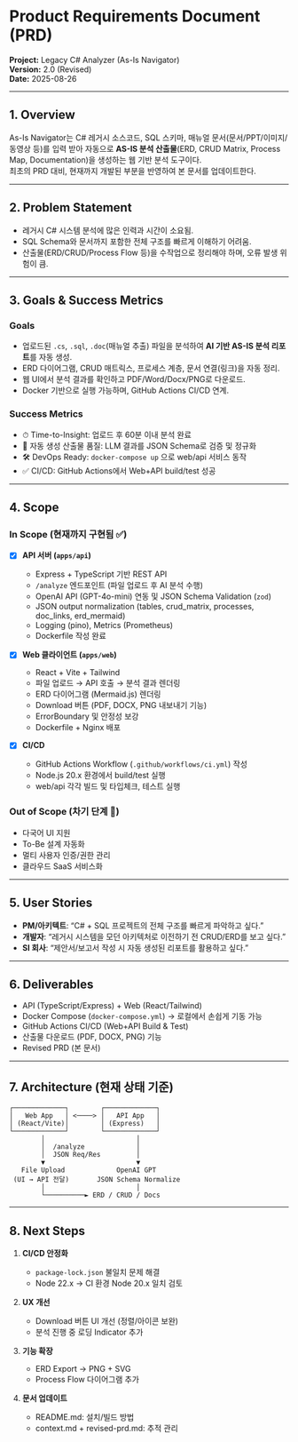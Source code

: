 # Product Requirements Document (PRD)  
**Project:** Legacy C# Analyzer (As-Is Navigator)  
**Version:** 2.0 (Revised)  
**Date:** 2025-08-26  

---

## 1. Overview  
As-Is Navigator는 C# 레거시 소스코드, SQL 스키마, 매뉴얼 문서(문서/PPT/이미지/동영상 등)를 입력 받아 자동으로 **AS-IS 분석 산출물**(ERD, CRUD Matrix, Process Map, Documentation)을 생성하는 웹 기반 분석 도구이다.  
최초의 PRD 대비, 현재까지 개발된 부분을 반영하여 본 문서를 업데이트한다.  

---

## 2. Problem Statement  
- 레거시 C# 시스템 분석에 많은 인력과 시간이 소요됨.  
- SQL Schema와 문서까지 포함한 전체 구조를 빠르게 이해하기 어려움.  
- 산출물(ERD/CRUD/Process Flow 등)을 수작업으로 정리해야 하며, 오류 발생 위험이 큼.  

---

## 3. Goals & Success Metrics  

### Goals  
- 업로드된 `.cs`, `.sql`, `.doc`(매뉴얼 추출) 파일을 분석하여 **AI 기반 AS-IS 분석 리포트**를 자동 생성.  
- ERD 다이어그램, CRUD 매트릭스, 프로세스 계층, 문서 연결(링크)을 자동 정리.  
- 웹 UI에서 분석 결과를 확인하고 PDF/Word/Docx/PNG로 다운로드.  
- Docker 기반으로 실행 가능하며, GitHub Actions CI/CD 연계.  

### Success Metrics  
- ⏱ Time-to-Insight: 업로드 후 60분 이내 분석 완료  
- 📄 자동 생성 산출물 품질: LLM 결과를 JSON Schema로 검증 및 정규화  
- 🛠 DevOps Ready: `docker-compose up` 으로 web/api 서비스 동작  
- ✅ CI/CD: GitHub Actions에서 Web+API build/test 성공  

---

## 4. Scope  

### In Scope (현재까지 구현됨 ✅)  
- [x] **API 서버 (`apps/api`)**  
  - Express + TypeScript 기반 REST API  
  - `/analyze` 엔드포인트 (파일 업로드 후 AI 분석 수행)  
  - OpenAI API (GPT-4o-mini) 연동 및 JSON Schema Validation (`zod`)  
  - JSON output normalization (tables, crud_matrix, processes, doc_links, erd_mermaid)  
  - Logging (pino), Metrics (Prometheus)  
  - Dockerfile 작성 완료  

- [x] **Web 클라이언트 (`apps/web`)**  
  - React + Vite + Tailwind  
  - 파일 업로드 → API 호출 → 분석 결과 렌더링  
  - ERD 다이어그램 (Mermaid.js) 렌더링  
  - Download 버튼 (PDF, DOCX, PNG 내보내기 기능)  
  - ErrorBoundary 및 안정성 보강  
  - Dockerfile + Nginx 배포  

- [x] **CI/CD**  
  - GitHub Actions Workflow (`.github/workflows/ci.yml`) 작성  
  - Node.js 20.x 환경에서 build/test 실행  
  - web/api 각각 빌드 및 타입체크, 테스트 실행  

### Out of Scope (차기 단계 🚧)  
- 다국어 UI 지원  
- To-Be 설계 자동화  
- 멀티 사용자 인증/권한 관리  
- 클라우드 SaaS 서비스화  

---

## 5. User Stories  

- **PM/아키텍트**: “C# + SQL 프로젝트의 전체 구조를 빠르게 파악하고 싶다.”  
- **개발자**: “레거시 시스템을 모던 아키텍처로 이전하기 전 CRUD/ERD를 보고 싶다.”  
- **SI 회사**: “제안서/보고서 작성 시 자동 생성된 리포트를 활용하고 싶다.”  

---

## 6. Deliverables  

- API (TypeScript/Express) + Web (React/Tailwind)  
- Docker Compose (`docker-compose.yml`) → 로컬에서 손쉽게 기동 가능  
- GitHub Actions CI/CD (Web+API Build & Test)  
- 산출물 다운로드 (PDF, DOCX, PNG) 기능  
- Revised PRD (본 문서)  

---

## 7. Architecture (현재 상태 기준)  

```
┌─────────────┐        ┌─────────────┐
│   Web App   │ <────> │   API App   │
│ (React/Vite)│        │ (Express)   │
└─────────────┘        └─────────────┘
        │                       │
        │  /analyze             │
        │  JSON Req/Res         │
        ▼                       ▼
   File Upload             OpenAI GPT
 (UI → API 전달)       JSON Schema Normalize
        │                       │
        └──────────► ERD / CRUD / Docs
```

---

## 8. Next Steps  

1. **CI/CD 안정화**  
   - `package-lock.json` 불일치 문제 해결  
   - Node 22.x → CI 환경 Node 20.x 일치 검토  

2. **UX 개선**  
   - Download 버튼 UI 개선 (정렬/아이콘 보완)  
   - 분석 진행 중 로딩 Indicator 추가  

3. **기능 확장**  
   - ERD Export → PNG + SVG  
   - Process Flow 다이어그램 추가  

4. **문서 업데이트**  
   - README.md: 설치/빌드 방법  
   - context.md + revised-prd.md: 추적 관리  
